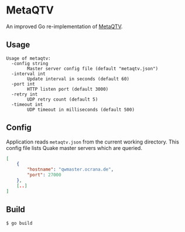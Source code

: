 # MetaQTV

An improved Go re-implementation of [MetaQTV](https://github.com/eb/metaqtv/).

## Usage

```
Usage of metaqtv:
  -config string
    	Master server config file (default "metaqtv.json")
  -interval int
    	Update interval in seconds (default 60)
  -port int
    	HTTP listen port (default 3000)
  -retry int
    	UDP retry count (default 5)
  -timeout int
    	UDP timeout in milliseconds (default 500)
```

## Config

Application reads `metaqtv.json` from the current working directory. This config file lists Quake master servers which are queried.

```json
[
    {
        "hostname": "qwmaster.ocrana.de",
        "port": 27000
    },
    [..]
]
```

## Build

```
$ go build
```
